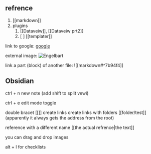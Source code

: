 
## refrence
1. [[markdown]]
2. plugins
	1. [[Dataveiw]], [[Dataveiw prt2]]
	2. [ ] [[templater]]

link to google:
[google](https://www.google.com)

external image:
![Engelbart](https://history-computer.com/ModernComputer/Basis/images/Engelbart.jpg)

link a part (block) of another file: 
![[markdown#^7b94f4]]
## Obsidian
ctrl + n
	new note
	(add shift to split vewi)

ctrl + e
	edit mode toggle

double bracet [[]]
	create links
	create links with folders [[folder/test]]
	(apparently it always gets the address from the root)

reference with a different name
	[[the actual refrence|the text]]
	
	
you can drag and drop images 

alt + l for checklists